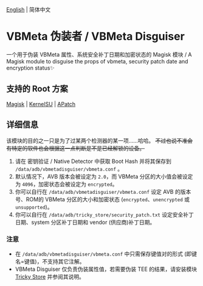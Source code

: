 [English](README.md) | 简体中文

# VBMeta 伪装者 / VBMeta Disguiser

一个用于伪装 VBMeta 属性、系统安全补丁日期和加密状态的 Magisk 模块
/ A Magisk module to disguise the props of vbmeta, security patch date and encryption status✨

## 支持的 Root 方案

[Magisk](https://github.com/topjohnwu/Magisk) | [KernelSU](https://github.com/tiann/KernelSU) | [APatch](https://github.com/bmax121/APatch)

## 详细信息

该模块的目的之一只是为了过某两个检测器的某一项……哈哈。
~~不过也说不准会有特定的软件也会根据这一点判断是不是已经解锁的设备。~~

1. 请在 密钥验证 / Native Detector 中获取 Boot Hash 并将其保存到 `/data/adb/vbmetadisguiser/vbmeta.conf` 。
2. 默认情况下，AVB 版本会被设定为 `2.0`，而 VBMeta 分区的大小值会被设定为 `4096`，加密状态会被设定为 `encrypted`。
3. 你可以自行在 `/data/adb/vbmetadisguiser/vbmeta.conf` 设定 AVB 的版本号、ROM的 VBMeta 分区的大小和加密状态 (`encrypted`、`unencrypted` 或 `unsupported`)。
4. 你可以自行在 `/data/adb/tricky_store/security_patch.txt` 设定安全补丁日期、system 分区补丁日期和 vendor (供应商)补丁日期。


### 注意

- 在 `/data/adb/vbmetadisguiser/vbmeta.conf` 中只需保存键值对的形式 (即键名=键值)，不支持其它注解。
- VBMeta Disguiser 仅负责伪装属性值，若需要伪装 TEE 的结果，请安装模块 [Tricky Store](https://github.com/5ec1cff/TrickyStore) 并参阅其说明。
